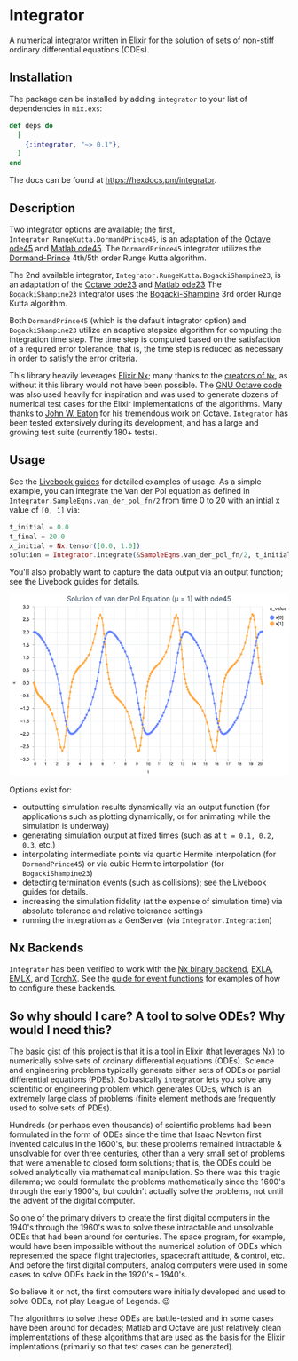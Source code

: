 # Integrator

A numerical integrator written in Elixir for the solution of sets of non-stiff ordinary differential
equations (ODEs). 

## Installation

The package can be installed by adding `integrator` to your list of dependencies in `mix.exs`:

```elixir
def deps do
  [
    {:integrator, "~> 0.1"},
  ]
end
```

The docs can be found at <https://hexdocs.pm/integrator>.


## Description

Two integrator options are available; the first, `Integrator.RungeKutta.DormandPrince45`, is an 
adaptation of the [Octave ode45](https://octave.sourceforge.io/octave/function/ode45.html) and [Matlab
ode45](https://www.mathworks.com/help/matlab/ref/ode45.html). The `DormandPrince45` integrator utilizes the
[Dormand-Prince](https://en.wikipedia.org/wiki/Dormand%E2%80%93Prince_method) 4th/5th order Runge
Kutta algorithm.

The 2nd available integrator, `Integrator.RungeKutta.BogackiShampine23`, is an adaptation of the [Octave
ode23](https://octave.sourceforge.io/octave/function/ode23.html) and [Matlab
ode23](https://www.mathworks.com/help/matlab/ref/ode23.html) The `BogackiShampine23` integrator uses the
[Bogacki-Shampine](https://en.wikipedia.org/wiki/Bogacki%E2%80%93Shampine_method) 3rd order Runge
Kutta algorithm.

Both `DormandPrince45` (which is the default integrator option) and `BogackiShampine23` utilize an 
adaptive stepsize algorithm for computing the integration time step.  The time step is computed based 
on the satisfaction of a required error tolerance; that is, the time step is reduced as necessary in 
order to satisfy the error criteria.

This library heavily leverages [Elixir Nx](https://github.com/elixir-nx/nx); many thanks to the
[creators of `Nx`](https://github.com/elixir-nx/nx/graphs/contributors), as without it this library
would not have been possible. The [GNU Octave code](https://github.com/gnu-octave/octave) was also
used heavily for inspiration and was used to generate dozens of numerical test cases for the Elixir 
implementations of the algorithms.  Many thanks to [John W. Eaton](https://jweaton.org/) for his tremendous 
work on Octave. `Integrator` has been tested extensively during its development, and has a large and 
growing test suite (currently 180+ tests).


## Usage

See the [Livebook guides](https://github.com/woodward/integrator/tree/main/guides) for detailed 
examples of usage. As a simple example, you can integrate the Van der Pol equation as defined in 
`Integrator.SampleEqns.van_der_pol_fn/2` from time 0 to 20 with an intial x value of `[0, 1]` via:

```elixir
t_initial = 0.0
t_final = 20.0
x_initial = Nx.tensor([0.0, 1.0])
solution = Integrator.integrate(&SampleEqns.van_der_pol_fn/2, t_initial, t_final, x_initial)
```

You'll also probably want to capture the data output via an output function; see the Livebook guides for 
details.

![images/van_der_pol](images/van_der_pol.png)

Options exist for:
- outputting simulation results dynamically via an output function (for applications
such as plotting dynamically, or for animating while the simulation is underway)
- generating simulation output at fixed times (such as at `t = 0.1, 0.2, 0.3`, etc.)
- interpolating intermediate points via quartic Hermite interpolation (for `DormandPrince45`) or via cubic
Hermite interpolation (for `BogackiShampine23`) 
- detecting termination events (such as collisions); see the Livebook guides for details.
- increasing the simulation fidelity (at the expense of simulation time) via absolute tolerance and
  relative tolerance settings
- running the integration as a GenServer (via `Integrator.Integration`)  


## Nx Backends

`Integrator` has been verified to work with the [Nx binary backend](https://hexdocs.pm/nx/Nx.BinaryBackend.html), 
[EXLA](https://github.com/elixir-nx/nx/tree/main/exla), [EMLX](https://github.com/elixir-nx/emlx), 
and [TorchX](https://github.com/elixir-nx/nx/tree/main/torchx).  See the 
[guide for event functions](guides/event_functions.livemd) for examples of how to configure these backends.


## So why should I care? A tool to solve ODEs? Why would I need this?

The basic gist of this project is that it is a tool in Elixir (that leverages [Nx](https://github.com/elixir-nx)) 
to numerically solve sets of ordinary differential equations (ODEs).  Science and engineering 
problems typically generate either sets of ODEs or partial differential equations (PDEs). So basically 
`integrator` lets you solve any scientific or engineering problem which generates ODEs, which is an
extremely large class of problems (finite element methods are frequently used to solve sets of PDEs).

Hundreds (or perhaps even thousands) of scientific problems had been formulated in the form of ODEs 
since the time that Isaac Newton first invented calculus in the 1600's, but these problems remained 
intractable & unsolvable for over three centuries, other than a very small set of problems that were 
amenable to closed form solutions; that is, the ODEs could be solved analytically via mathematical 
manipulation. So there was this tragic dilemma; we could formulate the problems mathematically since
the 1600's through the early 1900's, but couldn't actually solve the problems, not until the advent 
of the digital computer.

So one of the primary drivers to create the first digital computers in the 1940's through the 1960's 
was to solve these intractable and unsolvable ODEs that had been around for centuries. The space program, 
for example, would have been impossible without the numerical solution of ODEs which represented the 
space flight trajectories, spacecraft attitude, & control, etc. And before the first digital computers, 
analog computers were used in some cases to solve ODEs back in the 1920's - 1940's.

So believe it or not, the first computers were initially developed and used to solve ODEs, not play 
League of Legends. :wink:

The algorithms to solve these ODEs are battle-tested and in some cases have been around for decades; 
Matlab and Octave are just relatively clean implementations of these algorithms that are used as the 
basis for the Elixir implentations (primarily so that test cases can be generated).

